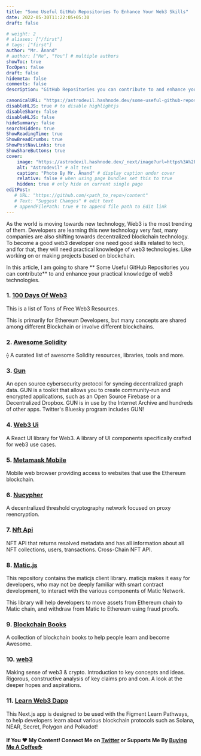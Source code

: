 ```yaml
---
title: "Some Useful GitHub Repositories To Enhance Your Web3 Skills"
date: 2022-05-30T11:22:05+05:30
draft: false

# weight: 2
# aliases: ["/first"]
# tags: ["first"]
author: "Mr. Ånand"
# author: ["Me", "You"] # multiple authors
showToc: true
TocOpen: false
draft: false
hidemeta: false
comments: false
description: "GitHub Repositories you can contribute to and enhance your practical knowledge of web3 technologies."

canonicalURL: "https://astrodevil.hashnode.dev/some-useful-github-repositories-to-enhance-your-web3-skills"
disableHLJS: true # to disable highlightjs
disableShare: false
disableHLJS: false
hideSummary: false
searchHidden: true
ShowReadingTime: true
ShowBreadCrumbs: true
ShowPostNavLinks: true
ShowShareButtons: true
cover:
    image: "https://astrodevil.hashnode.dev/_next/image?url=https%3A%2F%2Fcdn.hashnode.com%2Fres%2Fhashnode%2Fimage%2Fupload%2Fv1652789095223%2FVtnn4pjXm.png%3Fw%3D1600%26h%3D840%26fit%3Dcrop%26crop%3Dentropy%26auto%3Dcompress%2Cformat%26format%3Dwebp&w=3840&q=75" # image path/url
    alt: "Astrodevil" # alt text
    caption: "Photo By Mr. Ånand" # display caption under cover
    relative: false # when using page bundles set this to true
    hidden: true # only hide on current single page
editPost:
   # URL: "https://github.com/<path_to_repo>/content"
   # Text: "Suggest Changes" # edit text
   # appendFilePath: true # to append file path to Edit link
---
```


As the world is moving towards new technology, Web3 is the most trending of them. Developers are learning this new technology very fast, many companies are also shifting towards decentralized blockchain technology. To become a good web3 developer one need good skills related to tech, and for that, they will need practical knowledge of web3 technologies. Like working on or making projects based on blockchain.

In this article, I am going to share ** Some Useful GitHub Repositories you can contribute** to and enhance your practical knowledge of web3 technologies. 

### 1. [100 Days Of Web3](https://github.com/FrancescoXX/free-Web3-resources)
This is a list of Tons of Free Web3 Resources.

This is primarily for Ethereum Developers, but many concepts are shared among different Blockchain or involve different blockchains.


### 2. [Awesome Solidity](https://github.com/bkrem/awesome-solidity)
⟠ A curated list of awesome Solidity resources, libraries, tools and more.


### 3. [Gun](https://github.com/amark/gun)
An open source cybersecurity protocol for syncing decentralized graph data. GUN is a toolkit that allows you to create community-run and encrypted applications, such as an Open Source Firebase or a Decentralized Dropbox. GUN is in use by the Internet Archive and hundreds of other apps. Twitter's Bluesky program includes GUN!


### 4. [Web3 Ui](https://github.com/Developer-DAO/web3-ui)
A React UI library for Web3. A library of UI components specifically crafted for web3 use cases.


### 5. [Metamask Mobile](https://github.com/MetaMask/metamask-mobile)
Mobile web browser providing access to websites that use the Ethereum blockchain.


### 6. [Nucypher](https://github.com/nucypher/nucypher)
A decentralized threshold cryptography network focused on proxy reencryption. 


### 7. [Nft Api](https://github.com/nft-api/nft-api)
NFT API that returns resolved metadata and has all information about all NFT collections, users, transactions. Cross-Chain NFT API. 


### 8. [Matic.js](https://github.com/maticnetwork/matic.js)
This repository contains the maticjs client library. maticjs makes it easy for developers, who may not be deeply familiar with smart contract development, to interact with the various components of Matic Network.

This library will help developers to move assets from Ethereum chain to Matic chain, and withdraw from Matic to Ethereum using fraud proofs.


### 9. [Blockchain Books](https://github.com/BlockchainBooks/blockchainbooks.github.io)
A collection of blockchain books to help people learn and become Awesome.


### 10. [web3](https://github.com/life-itself/web3)
Making sense of web3 & crypto. Introduction to key concepts and ideas. Rigorous, constructive analysis of key claims pro and con. A look at the deeper hopes and aspirations. 


### 11. [Learn Web3 Dapp](https://github.com/figment-networks/learn-web3-dapp)
This Next.js app is designed to be used with the Figment Learn Pathways, to help developers learn about various blockchain protocols such as Solana, NEAR, Secret, Polygon and Polkadot! 


#### If You ❤️ My Content! Connect Me on  [Twitter](https://mobile.twitter.com/Astrodevil_) or Supports Me By [Buying Me A Coffee☕](https://www.buymeacoffee.com/Astrodevil)

